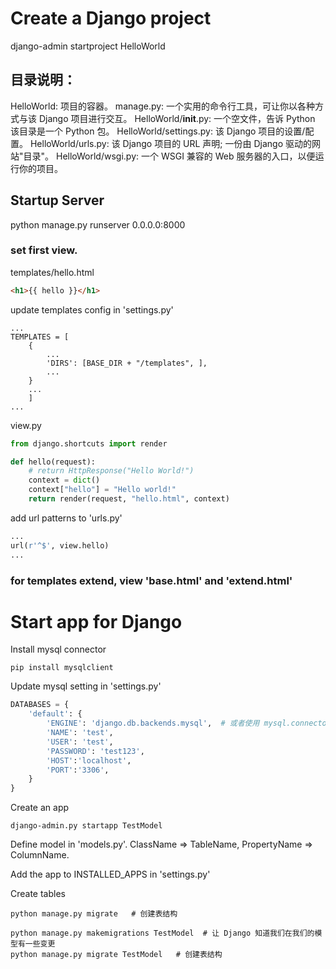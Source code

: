 # Create a Django project
django-admin startproject HelloWorld

## 目录说明：

HelloWorld: 项目的容器。
manage.py: 一个实用的命令行工具，可让你以各种方式与该 Django 项目进行交互。
HelloWorld/__init__.py: 一个空文件，告诉 Python 该目录是一个 Python 包。
HelloWorld/settings.py: 该 Django 项目的设置/配置。
HelloWorld/urls.py: 该 Django 项目的 URL 声明; 一份由 Django 驱动的网站"目录"。
HelloWorld/wsgi.py: 一个 WSGI 兼容的 Web 服务器的入口，以便运行你的项目。

## Startup Server
python manage.py runserver 0.0.0.0:8000


### set first view.

templates/hello.html
``` html
<h1>{{ hello }}</h1>
```

update templates config in 'settings.py'
```
...
TEMPLATES = [
    {
        ...
        'DIRS': [BASE_DIR + "/templates", ],
        ...
    }
    ...
    ]
...
```


view.py
``` python
from django.shortcuts import render

def hello(request):
    # return HttpResponse("Hello World!")
    context = dict()
    context["hello"] = "Hello world!"
    return render(request, "hello.html", context)
```

add url patterns to 'urls.py'
``` python
...
url(r'^$', view.hello)
...
```


### for templates extend, view 'base.html' and 'extend.html'


# Start app for Django

Install mysql connector
``` shell
pip install mysqlclient
```

Update mysql setting in 'settings.py'
``` python
DATABASES = {
    'default': {
        'ENGINE': 'django.db.backends.mysql',  # 或者使用 mysql.connector.django
        'NAME': 'test',
        'USER': 'test',
        'PASSWORD': 'test123',
        'HOST':'localhost',
        'PORT':'3306',
    }
}

```

Create an app
``` shell
django-admin.py startapp TestModel

```

Define model in 'models.py'. ClassName => TableName, PropertyName => ColumnName.

Add the app to INSTALLED_APPS in 'settings.py'

Create tables
``` shell
python manage.py migrate   # 创建表结构

python manage.py makemigrations TestModel  # 让 Django 知道我们在我们的模型有一些变更
python manage.py migrate TestModel   # 创建表结构
```


